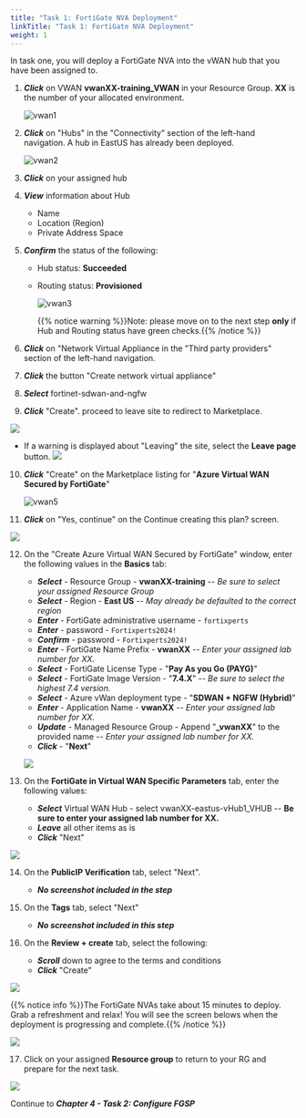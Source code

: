 ```yaml
---
title: "Task 1: FortiGate NVA Deployment"
linkTitle: "Task 1: FortiGate NVA Deployment"
weight: 1
---
```


In task one, you will deploy a FortiGate NVA into the vWAN hub that you have been assigned to.

1. ***Click*** on VWAN **vwanXX-training_VWAN** in your Resource Group. **XX** is the number of your allocated environment.

    ![vwan1](../images/vwan1.jpg)

2. ***Click*** on "Hubs" in the "Connectivity" section of the left-hand navigation. A hub in EastUS has already been deployed.

    ![vwan2](../images/vwan2.jpg)

3. ***Click*** on your assigned hub

4. ***View*** information about Hub

    - Name
    - Location (Region)
    - Private Address Space

5. ***Confirm*** the status of the following:

    - Hub status: **Succeeded**
    - Routing status: **Provisioned**

        ![vwan3](../images/vwan3.jpg)

        {{% notice warning %}}Note: please move on to the next step **only** if Hub and Routing status have green checks.{{% /notice %}}

6. ***Click*** on "Network Virtual Appliance in the "Third party providers" section of the left-hand navigation.
7. ***Click*** the button "Create network virtual appliance"
8. ***Select*** fortinet-sdwan-and-ngfw
9. ***Click*** "Create". proceed to leave site to redirect to Marketplace.

![](../images/vwan4.jpg)

- If a warning is displayed about "Leaving" the site, select the **Leave page** button.
        ![](../images/4_1-fortigate-deployment-2.PNG)

10. ***Click*** "Create" on the Marketplace listing for "**Azure Virtual WAN Secured by FortiGate**"

    ![vwan5](../images/vwan5.jpg)

11. ***Click*** on "Yes, continue" on the Continue creating this plan? screen.

![](../images/4_1-fortigate-deployment-4.PNG)

12. On the "Create Azure Virtual WAN Secured by FortiGate" window, enter the following values in the **Basics** tab:

    - ***Select*** - Resource Group - **vwanXX-training** -- *Be sure to select your assigned Resource Group*
    - ***Select*** - Region - **East US** -- *May already be defaulted to the correct region*
    - ***Enter*** - FortiGate administrative username - ```fortixperts```
    - ***Enter*** - password - ```Fortixperts2024!```
    - ***Confirm*** - password - ```Fortixperts2024!```
    - ***Enter*** - FortiGate Name Prefix - **vwanXX** -- *Enter your assigned lab number for XX.*
    - ***Select*** - FortiGate License Type - "**Pay As you Go (PAYG)**"
    - ***Select*** - FortiGate Image Version - "**7.4.X**" -- *Be sure to select the highest 7.4 version.*
    - ***Select*** - Azure vWan deployment type - "**SDWAN + NGFW (Hybrid)**"
    - ***Enter*** - Application Name - **vwanXX** -- *Enter your assigned lab number for XX.*
    - ***Update*** - Managed Resource Group - Append "**_vwanXX**" to the provided name -- *Enter your assigned lab number for XX.*
    - ***Click*** - "**Next**"

    ![](../images/4_1-fortigate-deployment-3.PNG)

13. On the **FortiGate in Virtual WAN Specific Parameters** tab, enter the following values:

    - ***Select*** Virtual WAN Hub - select vwanXX-eastus-vHub1_VHUB -- **Be sure to enter your assigned lab number for XX.**
    - ***Leave*** all other items as is
    - ***Click*** "Next"

![](../images/4_1-fortigate-deployment-5.PNG)

14. On the **PublicIP Verification** tab, select "Next".

    - ***No screenshot included in the step***

15. On the **Tags** tab, select "Next"

    - ***No screenshot included in this step***

16. On the **Review + create** tab, select the following:

    - ***Scroll*** down to agree to the terms and conditions
    - ***Click*** "Create"

![](../images/4_1-fortigate-deployment-7.PNG)


{{% notice info %}}The FortiGate NVAs take about 15 minutes to deploy. Grab a refreshment and relax! You will see the screen belows when the deployment is progressing and complete.{{% /notice %}}


![](../images/4_1-fortigate-deployment-8.PNG)

17. Click on your assigned **Resource group** to return to your RG and prepare for the next task.

![](../images/4_1-fortigate-deployment-9.PNG)

Continue to ***Chapter 4 - Task 2: Configure FGSP***
